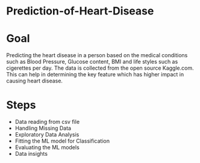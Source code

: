 # Prediction-of-Heart-Disease
# Goal
Predicting the heart disease in a person based on the medical conditions such as Blood Pressure, Glucose content, BMI and life styles such as cigerettes per day. The data is collected from the open source Kaggle.com. This can help in determining the key feature which has higher impact in causing heart disease. 


# Steps
* Data reading from csv file
* Handling Missing Data
* Exploratory Data Analysis
* Fitting the ML model for Classification
* Evaluating the ML models
* Data insights 

